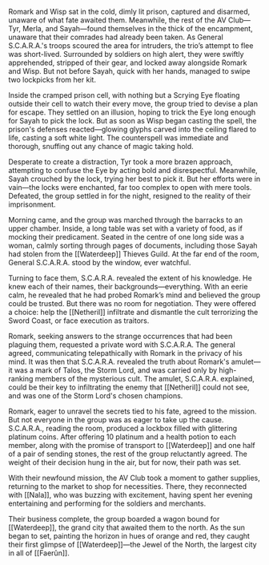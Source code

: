 Romark and Wisp sat in the cold, dimly lit prison, captured and disarmed, unaware of what fate awaited them. Meanwhile, the rest of the AV Club—Tyr, Merla, and Sayah—found themselves in the thick of the encampment, unaware that their comrades had already been taken. As General S.C.A.R.A.'s troops scoured the area for intruders, the trio’s attempt to flee was short-lived. Surrounded by soldiers on high alert, they were swiftly apprehended, stripped of their gear, and locked away alongside Romark and Wisp. But not before Sayah, quick with her hands, managed to swipe two lockpicks from her kit.

Inside the cramped prison cell, with nothing but a Scrying Eye floating outside their cell to watch their every move, the group tried to devise a plan for escape. They settled on an illusion, hoping to trick the Eye long enough for Sayah to pick the lock. But as soon as Wisp began casting the spell, the prison's defenses reacted—glowing glyphs carved into the ceiling flared to life, casting a soft white light. The counterspell was immediate and thorough, snuffing out any chance of magic taking hold.

Desperate to create a distraction, Tyr took a more brazen approach, attempting to confuse the Eye by acting bold and disrespectful. Meanwhile, Sayah crouched by the lock, trying her best to pick it. But her efforts were in vain—the locks were enchanted, far too complex to open with mere tools. Defeated, the group settled in for the night, resigned to the reality of their imprisonment.

Morning came, and the group was marched through the barracks to an upper chamber. Inside, a long table was set with a variety of food, as if mocking their predicament. Seated in the centre of one long side was a woman, calmly sorting through pages of documents, including those Sayah had stolen from the [[Waterdeep]] Thieves Guild. At the far end of the room, General S.C.A.R.A. stood by the window, ever watchful.

Turning to face them, S.C.A.R.A. revealed the extent of his knowledge. He knew each of their names, their backgrounds—everything. With an eerie calm, he revealed that he had probed Romark’s mind and believed the group could be trusted. But there was no room for negotiation. They were offered a choice: help the [[Netheril]] infiltrate and dismantle the cult terrorizing the Sword Coast, or face execution as traitors.

Romark, seeking answers to the strange occurrences that had been plaguing them, requested a private word with S.C.A.R.A. The general agreed, communicating telepathically with Romark in the privacy of his mind. It was then that S.C.A.R.A. revealed the truth about Romark's amulet—it was a mark of Talos, the Storm Lord, and was carried only by high-ranking members of the mysterious cult. The amulet, S.C.A.R.A. explained, could be their key to infiltrating the enemy that [[Netheril]] could not see, and was one of the Storm Lord's chosen champions.  

Romark, eager to unravel the secrets tied to his fate, agreed to the mission. But not everyone in the group was as eager to take up the cause. S.C.A.R.A., reading the room, produced a lockbox filled with glittering platinum coins. After offering 10 platinum and a health potion to each member, along with the promise of transport to [[Waterdeep]] and one half of a pair of sending stones, the rest of the group reluctantly agreed. The weight of their decision hung in the air, but for now, their path was set.

With their newfound mission, the AV Club took a moment to gather supplies, returning to the market to shop for necessities. There, they reconnected with [[Nala]], who was buzzing with excitement, having spent her evening entertaining and performing for the soldiers and merchants.

Their business complete, the group boarded a wagon bound for [[Waterdeep]], the grand city that awaited them to the north. As the sun began to set, painting the horizon in hues of orange and red, they caught their first glimpse of [[Waterdeep]]—the Jewel of the North, the largest city in all of [[Faerûn]].